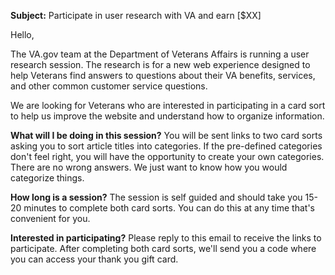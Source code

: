 **Subject:** Participate in user research with VA and earn [$XX]

Hello, 

The VA.gov team at the Department of Veterans Affairs is running a user research session. The research is for a new web experience designed to help Veterans find answers to questions about their VA benefits, services, and other common customer service questions. 

We are looking for Veterans who are interested in participating in a card sort to help us improve the website and understand how to organize information. 

**What will I be doing in this session?**
You will be sent links to two card sorts asking you to sort article titles into categories. If the pre-defined categories don't feel right, you will have the opportunity to create your own categories. There are no wrong answers. We just want to know how you would categorize things.

**How long is a session?**
The session is self guided and should take you 15-20 minutes to complete both card sorts. You can do this at any time that's convenient for you.

**Interested in participating?**
Please reply to this email to receive the links to participate. After completing both card sorts, we'll send you a code where you can access your thank you gift card.
